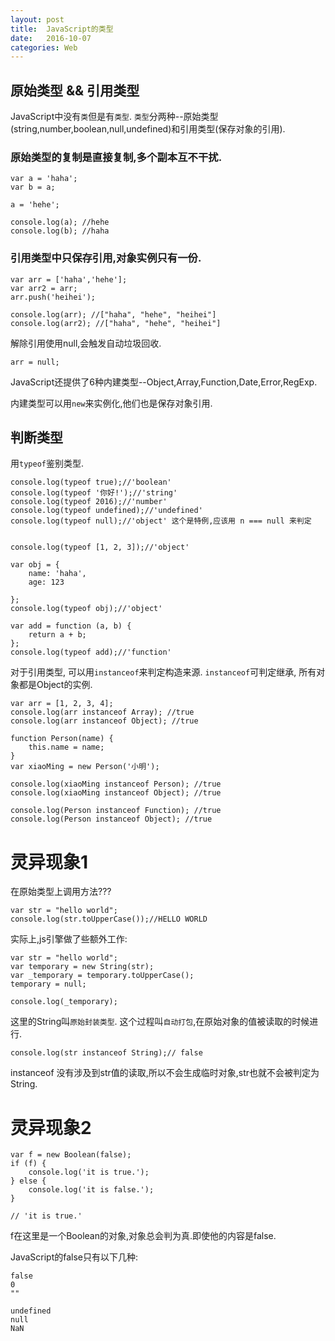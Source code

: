 ```yaml
---
layout: post
title:  JavaScript的类型
date:   2016-10-07
categories: Web
---
```


## 原始类型 && 引用类型

JavaScript中没有`类`但是有`类型`.
`类型`分两种--原始类型(string,number,boolean,null,undefined)和引用类型(保存对象的引用).


### 原始类型的复制是直接复制,多个副本互不干扰.

```
var a = 'haha';
var b = a;

a = 'hehe';

console.log(a); //hehe
console.log(b); //haha
```

### 引用类型中只保存引用,对象实例只有一份.

```
var arr = ['haha','hehe'];
var arr2 = arr;
arr.push('heihei');

console.log(arr); //["haha", "hehe", "heihei"]
console.log(arr2); //["haha", "hehe", "heihei"]
```

解除引用使用null,会触发自动垃圾回收.
```
arr = null;
```

JavaScript还提供了6种内建类型--Object,Array,Function,Date,Error,RegExp.

内建类型可以用`new`来实例化,他们也是保存对象引用.


## 判断类型

用`typeof`鉴别类型.

```
console.log(typeof true);//'boolean'
console.log(typeof '你好!');//'string'
console.log(typeof 2016);//'number'
console.log(typeof undefined);//'undefined'
console.log(typeof null);//'object' 这个是特例,应该用 n === null 来判定


console.log(typeof [1, 2, 3]);//'object'

var obj = {
    name: 'haha',
    age: 123

};
console.log(typeof obj);//'object'

var add = function (a, b) {
    return a + b;
};
console.log(typeof add);//'function'
```

对于引用类型, 可以用`instanceof`来判定构造来源.
`instanceof`可判定继承, 所有对象都是Object的实例.

```
var arr = [1, 2, 3, 4];
console.log(arr instanceof Array); //true
console.log(arr instanceof Object); //true

function Person(name) {
    this.name = name;
}
var xiaoMing = new Person('小明');

console.log(xiaoMing instanceof Person); //true
console.log(xiaoMing instanceof Object); //true

console.log(Person instanceof Function); //true
console.log(Person instanceof Object); //true
```

# 灵异现象1

在原始类型上调用方法???
```
var str = "hello world";
console.log(str.toUpperCase());//HELLO WORLD
```
实际上,js引擎做了些额外工作:
```
var str = "hello world";
var temporary = new String(str);
var _temporary = temporary.toUpperCase();
temporary = null;

console.log(_temporary);
```
这里的String叫`原始封装类型`.
这个过程叫`自动打包`,在原始对象的值被读取的时候进行.

```
console.log(str instanceof String);// false
```
instanceof 没有涉及到str值的读取,所以不会生成临时对象,str也就不会被判定为String.

# 灵异现象2

```
var f = new Boolean(false);
if (f) {
    console.log('it is true.');
} else {
    console.log('it is false.');
}

// 'it is true.'
```
f在这里是一个Boolean的对象,对象总会判为真.即使他的内容是false.


JavaScript的false只有以下几种:
```
false
0
""

undefined
null
NaN
```